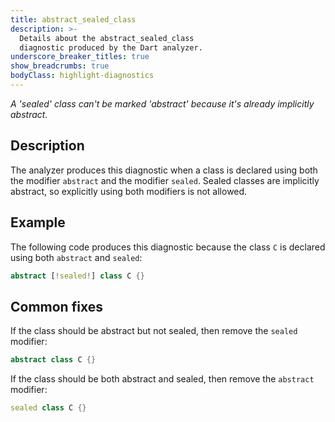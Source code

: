 ```yaml
---
title: abstract_sealed_class
description: >-
  Details about the abstract_sealed_class
  diagnostic produced by the Dart analyzer.
underscore_breaker_titles: true
show_breadcrumbs: true
bodyClass: highlight-diagnostics
---
```


_A 'sealed' class can't be marked 'abstract' because it's already implicitly
abstract._

## Description

The analyzer produces this diagnostic when a class is declared using both
the modifier `abstract` and the modifier `sealed`. Sealed classes are
implicitly abstract, so explicitly using both modifiers is not allowed.

## Example

The following code produces this diagnostic because the class `C` is
declared using both `abstract` and `sealed`:

```dart
abstract [!sealed!] class C {}
```

## Common fixes

If the class should be abstract but not sealed, then remove the `sealed`
modifier:

```dart
abstract class C {}
```

If the class should be both abstract and sealed, then remove the
`abstract` modifier:

```dart
sealed class C {}
```
